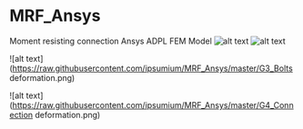 # MRF_Ansys
Moment resisting connection Ansys ADPL FEM Model 
![alt text](https://raw.githubusercontent.com/ipsumium/MRF_Ansys/master/G1_Zoom_in.png)
![alt text](https://raw.githubusercontent.com/ipsumium/MRF_Ansys/master/G2_Constrains_Forces.png)

![alt text](https://raw.githubusercontent.com/ipsumium/MRF_Ansys/master/G3_Bolts deformation.png)

![alt text](https://raw.githubusercontent.com/ipsumium/MRF_Ansys/master/G4_Connection deformation.png)
